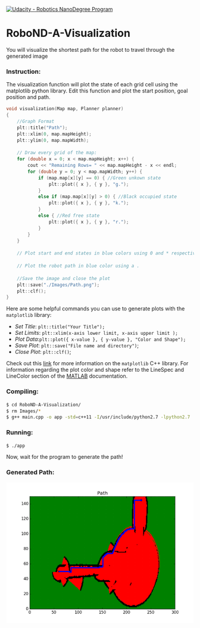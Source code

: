 [![Udacity - Robotics NanoDegree Program](https://s3-us-west-1.amazonaws.com/udacity-robotics/Extra+Images/RoboND_flag.png)](https://www.udacity.com/robotics)

# RoboND-A-Visualization
You will visualize the shortest path for the robot to travel through the generated image

### Instruction:
The visualization function will plot the state of each grid cell using the matplotlib python library. Edit this function and plot the start position, goal position and path.
``` C++
void visualization(Map map, Planner planner)
{
    //Graph Format
    plt::title("Path");
    plt::xlim(0, map.mapHeight);
    plt::ylim(0, map.mapWidth);

    // Draw every grid of the map:
    for (double x = 0; x < map.mapHeight; x++) {
        cout << "Remaining Rows= " << map.mapHeight - x << endl;
        for (double y = 0; y < map.mapWidth; y++) {
            if (map.map[x][y] == 0) { //Green unkown state
                plt::plot({ x }, { y }, "g.");
            }
            else if (map.map[x][y] > 0) { //Black occupied state
                plt::plot({ x }, { y }, "k.");
            }
            else { //Red free state
                plt::plot({ x }, { y }, "r.");
            }
        }
    }

    // Plot start and end states in blue colors using 0 and * respectively
    
    // Plot the robot path in blue color using a .
    
    //Save the image and close the plot
    plt::save("./Images/Path.png");
    plt::clf();
}
```
Here are some helpful commands you can use to generate plots with the `matplotlib` library:
* *Set Title*: `plt::title("Your Title");`
* *Set Limits*: `plt::xlim(x-axis lower limit, x-axis upper limit );`
* *Plot Data*:`plt::plot({ x-value }, { y-value }, "Color and Shape");`
* *Save Plot*: `plt::save("File name and directory")`;
* *Close Plot*:   `plt::clf()`;

Check out this [link](https://github.com/lava/matplotlib-cpp) for more information on the `matplotlib` C++ library. For information regarding the plot color and shape refer to the LineSpec and LineColor section of the [MATLAB](https://www.mathworks.com/help/matlab/ref/plot.html?requestedDomain=true) documentation. 

### Compiling:
```sh
$ cd RoboND-A-Visualization/
$ rm Images/*
$ g++ main.cpp -o app -std=c++11 -I/usr/include/python2.7 -lpython2.7
```

### Running:
```sh
$ ./app
```

Now, wait for the program to generate the path!

### Generated Path:

![alt text](Images/Path.png)

